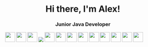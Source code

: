 <h1 align="center">Hi there, I'm Alex!</h1>
<h3 align="center">Junior Java Developer</h3>
<p>
<img src="https://img.shields.io/badge/java-%23121011.svg?style=for-the-badge&logo=java&logoColor=white" height="32"/></h1> 
<img src="https://img.shields.io/badge/spring-%23121011.svg?style=for-the-badge&logo=spring&logoColor=white" height="32"/></h1>
<img src="https://img.shields.io/badge/mysql-%23121011.svg?style=for-the-badge&logo=mysql&logoColor=white" height="32"/></h1>
<img src="https://img.shields.io/badge/postgres-%23121011.svg?style=for-the-badge&logo=postgresql&logoColor=white"/></h1>
<img src="https://img.shields.io/badge/git-%23121011.svg?style=for-the-badge&logo=git&logoColor=white" height="32"/></h1>
<img src="https://img.shields.io/badge/github-%23121011.svg?style=for-the-badge&logo=github&logoColor=white" height="32"/></h1>
<img src="https://img.shields.io/badge/Postman-%23121011?style=for-the-badge&logo=postman&logoColor=white" height="32"/></h1>
<img src="https://img.shields.io/badge/Apache%20Maven-%23121011?style=for-the-badge&logo=Apache%20Maven&logoColor=white" height="32"/></h1>
<img src="https://img.shields.io/badge/jenkins-%23121011.svg?style=for-the-badge&logo=jenkins&logoColor=white" height="32"/></h1>
<img src="https://img.shields.io/badge/confluence-%23121011.svg?style=for-the-badge&logo=confluence&logoColor=white" height="32"/></h1>
<img src="https://img.shields.io/badge/jira-%23121011.svg?style=for-the-badge&logo=jira&logoColor=white" height="32"/></h1>
<img src="https://img.shields.io/badge/Ubuntu-%23121011?style=for-the-badge&logo=ubuntu&logoColor=white" height="32"/></h1>
<img src="https://img.shields.io/badge/Windows-%23121011?style=for-the-badge&logo=windows&logoColor=white" height="32"/></h1>
</p>


<!--
**Sarmat92/Sarmat92** is a ✨ _special_ ✨ repository because its `README.md` (this file) appears on your GitHub profile.

Here are some ideas to get you started:

- 🔭 I’m currently working on ...
- 🌱 I’m currently learning ...
- 👯 I’m looking to collaborate on ...
- 🤔 I’m looking for help with ...
- 💬 Ask me about ...
- 📫 How to reach me: ...
- 😄 Pronouns: ...
- ⚡ Fun fact: ...
-->
